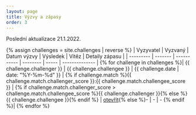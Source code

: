 ```yaml
---
layout: page
title: Výzvy a zápasy
order: 3
---
```


Poslední aktualizace 21.1.2022.

{% assign challenges = site.challenges | reverse %}
| Vyzyvatel | Vyzvaný | Datum výzvy | Výsledek | Vítěz | Detaily zápasu |
| --------- | ------- | ----------- | -------- | ----- | -------------- |
{% for challenge in challenges %}| {{ challenge.challenger }} | {{ challenge.challengee }} | {{ challenge.date | date: "%Y-%m-%d" }} | {% if challenge.match %}{{ challenge.match.challenger_score }}:{{ challenge.match.challengee_score }} | {% if challenge.match.challenger_score > challenge.match.challengee_score %}{{ challenge.challenger }}{% else %}{{ challenge.challengee }}{% endif %} | [otevřít]({{challenge.url}}){% else %}- | - | - {% endif %}|
{% endfor %}
